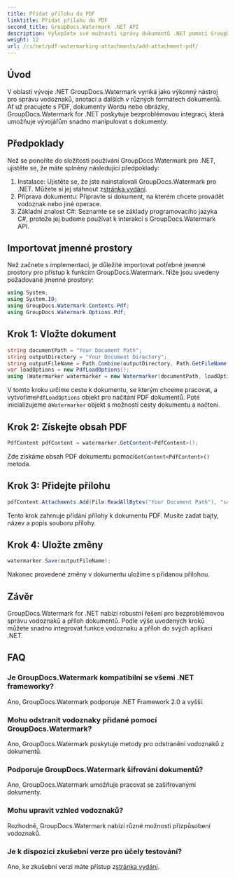 ```yaml
---
title: Přidat přílohu do PDF
linktitle: Přidat přílohu do PDF
second_title: GroupDocs.Watermark .NET API
description: Vylepšete své možnosti správy dokumentů .NET pomocí GroupDocs.Watermark pro bezproblémový vodoznak a manipulaci s přílohami.
weight: 12
url: /cs/net/pdf-watermarking-attachments/add-attachment-pdf/
---
```

## Úvod
V oblasti vývoje .NET GroupDocs.Watermark vyniká jako výkonný nástroj pro správu vodoznaků, anotací a dalších v různých formátech dokumentů. Ať už pracujete s PDF, dokumenty Wordu nebo obrázky, GroupDocs.Watermark for .NET poskytuje bezproblémovou integraci, která umožňuje vývojářům snadno manipulovat s dokumenty.
## Předpoklady
Než se ponoříte do složitosti používání GroupDocs.Watermark pro .NET, ujistěte se, že máte splněny následující předpoklady:
1.  Instalace: Ujistěte se, že jste nainstalovali GroupDocs.Watermark pro .NET. Můžete si jej stáhnout z[stránka vydání](https://releases.groupdocs.com/Watermark/net/).
2. Příprava dokumentu: Připravte si dokument, na kterém chcete provádět vodoznak nebo jiné operace.
3. Základní znalost C#: Seznamte se se základy programovacího jazyka C#, protože jej budeme používat k interakci s GroupDocs.Watermark API.

## Importovat jmenné prostory
Než začnete s implementací, je důležité importovat potřebné jmenné prostory pro přístup k funkcím GroupDocs.Watermark. Níže jsou uvedeny požadované jmenné prostory:
```csharp
using System;
using System.IO;
using GroupDocs.Watermark.Contents.Pdf;
using GroupDocs.Watermark.Options.Pdf;
```
## Krok 1: Vložte dokument
```csharp
string documentPath = "Your Document Path";
string outputDirectory = "Your Document Directory";
string outputFileName = Path.Combine(outputDirectory, Path.GetFileName(documentPath));
var loadOptions = new PdfLoadOptions();
using (Watermarker watermarker = new Watermarker(documentPath, loadOptions))
```
 V tomto kroku určíme cestu k dokumentu, se kterým chceme pracovat, a vytvoříme`PdfLoadOptions` objekt pro načítání PDF dokumentů. Poté inicializujeme a`Watermarker` objekt s možností cesty dokumentu a načtení.
## Krok 2: Získejte obsah PDF
```csharp
PdfContent pdfContent = watermarker.GetContent<PdfContent>();
```
 Zde získáme obsah PDF dokumentu pomocí`GetContent<PdfContent>()` metoda.
## Krok 3: Přidejte přílohu
```csharp
pdfContent.Attachments.Add(File.ReadAllBytes("Your Document Path"), "sample doc", "sample doc as attachment");
```
Tento krok zahrnuje přidání přílohy k dokumentu PDF. Musíte zadat bajty, název a popis souboru přílohy.
## Krok 4: Uložte změny
```csharp
watermarker.Save(outputFileName);
```
Nakonec provedené změny v dokumentu uložíme s přidanou přílohou.

## Závěr
GroupDocs.Watermark for .NET nabízí robustní řešení pro bezproblémovou správu vodoznaků a příloh dokumentů. Podle výše uvedených kroků můžete snadno integrovat funkce vodoznaku a příloh do svých aplikací .NET.
## FAQ
### Je GroupDocs.Watermark kompatibilní se všemi .NET frameworky?
Ano, GroupDocs.Watermark podporuje .NET Framework 2.0 a vyšší.
### Mohu odstranit vodoznaky přidané pomocí GroupDocs.Watermark?
Ano, GroupDocs.Watermark poskytuje metody pro odstranění vodoznaků z dokumentů.
### Podporuje GroupDocs.Watermark šifrování dokumentů?
Ano, GroupDocs.Watermark umožňuje pracovat se zašifrovanými dokumenty.
### Mohu upravit vzhled vodoznaků?
Rozhodně, GroupDocs.Watermark nabízí různé možnosti přizpůsobení vodoznaků.
### Je k dispozici zkušební verze pro účely testování?
 Ano, ke zkušební verzi máte přístup z[stránka vydání](https://releases.groupdocs.com/).